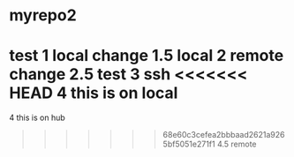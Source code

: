 # myrepo2
test
1 local change
1.5 local
2 remote change
2.5 test
3 ssh
<<<<<<< HEAD
4 this is on local
=======
4 this is on hub
>>>>>>> 68e60c3cefea2bbbaad2621a9265bf5051e271f1
4.5 remote
